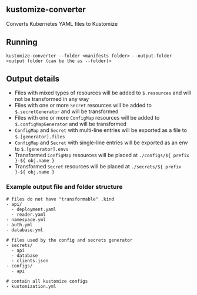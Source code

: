 ## kustomize-converter

Converts Kubernetes YAML files to Kustomize

## Running

`kustomize-converter --folder <manifests folder> --output-folder <output folder (can be the as --folder)>`

## Output details

- Files with mixed types of resources will be added to `$.resources` and will not be transformed in any way
- Files with one or more `Secret` resources will be added to `$.secretGenerator` and will be transformed
- Files with one or more `ConfigMap` resources will be added to `$.configMapGenerator` and will be transformed
- `ConfigMap` and `Secret` with multi-line entries will be exported as a file to `$.[generator].files`
- `ConfigMap` and `Secret` with single-line entries will be exported as an env to `$.[generator].envs`
- Transformed `ConfigMap` resources will be placed at `./configs/${ prefix }-${ obj.name }`
- Transformed `Secret` resources will be placed at `./secrets/${ prefix }-${ obj.name }`

### Example output file and folder structure

```
# files do not have "transformable" .kind
- api/
  - deployment.yaml
  - reader.yaml
- namespace.yml 
- auth.yml 
- database.yml 

# files used by the config and secrets generator
- secrets/
  - api
  - database
  - clients.json
- configs/
  - api

# contain all kustomize configs
- kustomization.yml
```
